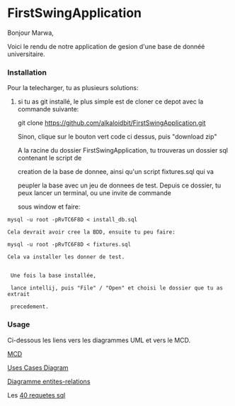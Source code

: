 # FirstSwingApplication

Bonjour Marwa,

Voici le rendu de notre application de gesion d'une base de donnéé universitaire.

### Installation

Pour la telecharger, tu as plusieurs solutions:

  1) si tu as git installé, le plus simple est de cloner ce depot avec la commande suivante:

        git clone https://github.com/alkaloidbit/FirstSwingApplication.git
     
     Sinon, clique sur le bouton vert code ci dessus, puis "download zip"

     A la racine du dossier FirstSwingApplication, tu trouveras un dossier sql contenant le script de

     creation de la base de donnee, ainsi qu'un script fixtures.sql qui va

     peupler la base avec un jeu de donnees de test. Depuis ce dossier,  tu peux lancer un terminal, ou une invite de commande

     sous window et faire:

    mysql -u root -pRvTC6F8D < install_db.sql

    Cela devrait avoir cree la BDD, ensuite tu peu faire:

    mysql -u root -pRvTC6F8D < fixtures.sql

    Cela va installer les donner de test.


     Une fois la base installée,

     lance intellij, puis "File" / "Open" et choisi le dossier que tu as extrait
     
     precedement.

### Usage

Ci-dessous les liens vers les diagrammes UML et vers le MCD.

[MCD](https://github.com/alkaloidbit/FirstSwingApplication/blob/main/docs/mocodo_notebook/sandbox.svg)

[Uses Cases Diagram](https://github.com/alkaloidbit/FirstSwingApplication/blob/main/docs/diagrams/Projet_bibli_CU_V2.drawio.png)

[Diagramme entites-relations](https://github.com/alkaloidbit/FirstSwingApplication/blob/main/docs/diagrams/Le%20mod%C3%A8le%20relationnel%20de%20la%20base%20de%20donn%C3%A9es.pdf)

Les [40 requetes sql](https://github.com/alkaloidbit/FirstSwingApplication/blob/main/sql/fourtyqueries.sql)

